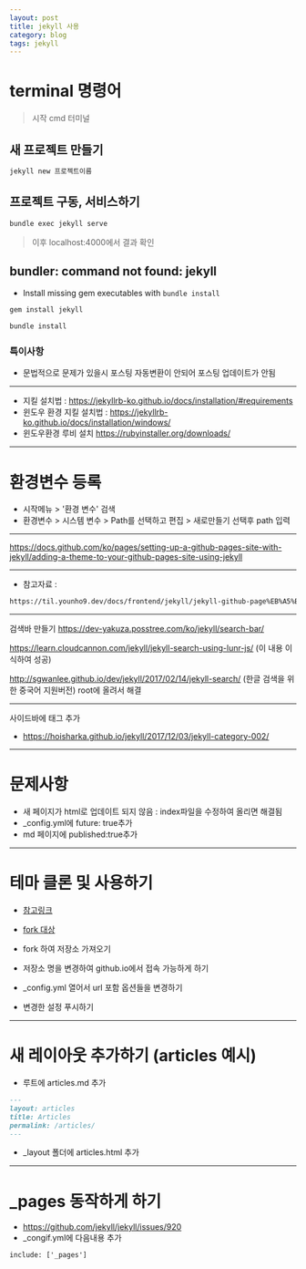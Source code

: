 ```yaml
---
layout: post
title: jekyll 사용
category: blog
tags: jekyll
---
```

# terminal 명령어
> 시작 cmd 터미널

## 새 프로젝트 만들기
```markdown
jekyll new 프로젝트이름
```

## 프로젝트 구동, 서비스하기
```markdown
bundle exec jekyll serve
```
> 이후 localhost:4000에서 결과 확인

## bundler: command not found: jekyll

* Install missing gem executables with `bundle install`

```markdown
gem install jekyll

bundle install
```

### 특이사항
* 문법적으로 문제가 있을시 포스팅 자동변환이 안되어 포스팅 업데이트가 안됨

---

* 지킬 설치법 : https://jekyllrb-ko.github.io/docs/installation/#requirements
* 윈도우 환경 지킬 설치법 : https://jekyllrb-ko.github.io/docs/installation/windows/
* 윈도우환경 루비 설치 https://rubyinstaller.org/downloads/

---

# 환경변수 등록
* 시작메뉴 > '환경 변수' 검색
* 환경변수 > 시스템 변수 > Path를 선택하고 편집 > 새로만들기 선택후 path 입력

---

https://docs.github.com/ko/pages/setting-up-a-github-pages-site-with-jekyll/adding-a-theme-to-your-github-pages-site-using-jekyll

---

* 참고자료 : 

```html
https://til.younho9.dev/docs/frontend/jekyll/jekyll-github-page%EB%A5%BC-%EC%9D%B4%EC%9A%A9%ED%95%B4-%EA%B0%9C%EC%9D%B8%EB%B8%94%EB%A1%9C%EA%B7%B8-%EB%A7%8C%EB%93%A4%EA%B8%B0/
```

---

검색바 만들기
https://dev-yakuza.posstree.com/ko/jekyll/search-bar/

https://learn.cloudcannon.com/jekyll/jekyll-search-using-lunr-js/
(이 내용 이식하여 성공)

http://sgwanlee.github.io/dev/jekyll/2017/02/14/jekyll-search/
(한글 검색을 위한 중국어 지원버전)
root에 올려서 해결


---

사이드바에 태그 추가
* https://hoisharka.github.io/jekyll/2017/12/03/jekyll-category-002/

---

# 문제사항
* 새 페이지가 html로 업데이트 되지 않음 : index파일을 수정하여 올리면 해결됨
* _config.yml에 future: true추가
* md 페이지에 published:true추가

---

# 테마 클론 및 사용하기

* [참고링크](https://wormwlrm.github.io/2018/07/09/How-to-clone-Jekyll-theme-without-downloading-Jekyll.html)
* [fork 대상](https://github.com/gunug/gunug.github.io)

* fork 하여 저장소 가져오기
* 저장소 명을 변경하여 github.io에서 접속 가능하게 하기
* _config.yml 열어서 url 포함 옵션들을 변경하기
* 변경한 설정 푸시하기

---

# 새 레이아웃 추가하기 (articles 예시)
* 루트에 articles.md 추가

```markdown
---
layout: articles
title: Articles
permalink: /articles/
---
```

* _layout 폴더에 articles.html 추가

---

# _pages 동작하게 하기
* https://github.com/jekyll/jekyll/issues/920
* _congif.yml에 다음내용 추가

```
include: ['_pages']
```